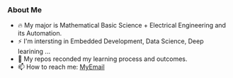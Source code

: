 <!-- ### Hi there 👋
 -->
<!--
**Lez-3f/Lez-3f** is a ✨ _special_ ✨ repository because its `README.md` (this file) appears on your GitHub profile.

Here are some ideas to get you started:

- 🔭 I’m currently working on ...
- 🌱 I’m currently learning ...
- 👯 I’m looking to collaborate on ...
- 🤔 I’m looking for help with ...
- 💬 Ask me about ...
- 📫 How to reach me: ...
- 😄 Pronouns: ...
- ⚡ Fun fact: ...
-->

### About Me
- 🔥 My major is Mathematical Basic Science + Electrical Engineering and its Automation.
- ⚡ I'm intersting in Embedded Development, Data Science, Deep learining ...
- 🌱 My repos reconded my learning process and outcomes.
- 📫 How to reach me: [MyEmail](ErlerZhu@gmail.com)
